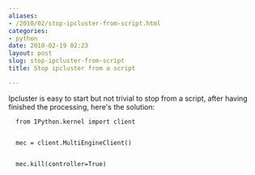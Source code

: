 ```yaml
---
aliases:
- /2010/02/stop-ipcluster-from-script.html
categories:
- python
date: 2010-02-19 02:23
layout: post
slug: stop-ipcluster-from-script
title: Stop ipcluster from a script

---
```


<p>
 Ipcluster is easy to start but not trivial to stop from a script, after having finished the processing, here's the solution:
 <br/>
 <code>
  from IPython.kernel import client
  <br/>
  mec = client.MultiEngineClient()
  <br/>
  mec.kill(controller=True)
 </code>
</p>
